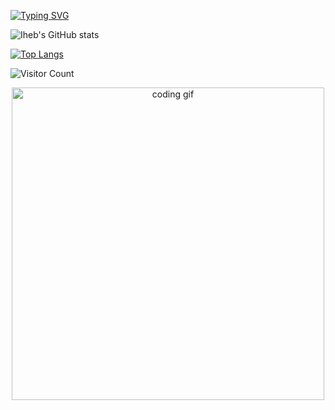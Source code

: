 [![Typing SVG](https://readme-typing-svg.herokuapp.com?font=Fira+Code&size=24&duration=3000&pause=1000&color=4CAF50&vCenter=true&multiline=true&width=500&lines=Hello%2C+I'm+Iheb+Lafi;Software+Engineer+%7C+Fullstack+Dev+%7C+DevOps+Enthusiast)](https://git.io/typing-svg)



![Iheb's GitHub stats](https://github-readme-stats.vercel.app/api?username=iheblafi&show_icons=true&theme=tokyonight)


[![Top Langs](https://github-readme-stats.vercel.app/api/top-langs/?username=iheblafi&layout=compact)](https://github.com/anuraghazra/github-readme-stats)

![Visitor Count](https://komarev.com/ghpvc/?username=iheblafi&style=flat-square&color=blue)

<p align="center">
  <img src="https://media.giphy.com/media/qgQUggAC3Pfv687qPC/giphy.gif" alt="coding gif" width="500"/>
</p>
